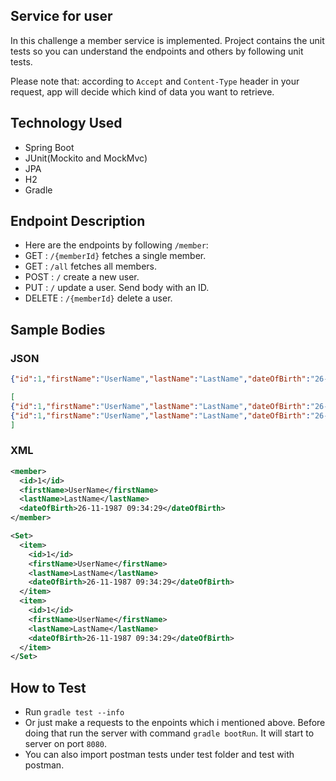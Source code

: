 ## Service for user

In this challenge a member service is implemented. Project contains the unit tests so you can understand the endpoints and others by following unit tests.

Please note that: according to `Accept` and `Content-Type` header in your request, app will decide which kind of data you want to retrieve.

## Technology Used
* Spring Boot
* JUnit(Mockito and MockMvc)
* JPA
* H2
* Gradle

## Endpoint Description
* Here are the endpoints by following `/member`:
* GET : `/{memberId}` fetches a single member.
* GET : `/all` fetches all members.
* POST : `/` create a new user.
* PUT : `/` update a user. Send body with an ID.
* DELETE : `/{memberId}` delete a user. 

## Sample Bodies
### JSON
``` json
{"id":1,"firstName":"UserName","lastName":"LastName","dateOfBirth":"26-11-1987 09:34:29"}
```

``` json
[
{"id":1,"firstName":"UserName","lastName":"LastName","dateOfBirth":"26-11-1987 09:34:29"},
{"id":1,"firstName":"UserName","lastName":"LastName","dateOfBirth":"26-11-1987 09:34:29"}
]
```

### XML
```xml
<member>
  <id>1</id>
  <firstName>UserName</firstName>
  <lastName>LastName</lastName>
  <dateOfBirth>26-11-1987 09:34:29</dateOfBirth>
</member>
```
```xml
<Set>
  <item>
    <id>1</id>
    <firstName>UserName</firstName>
    <lastName>LastName</lastName>
    <dateOfBirth>26-11-1987 09:34:29</dateOfBirth>
  </item>
  <item>
    <id>1</id>
    <firstName>UserName</firstName>
    <lastName>LastName</lastName>
    <dateOfBirth>26-11-1987 09:34:29</dateOfBirth>
  </item>
</Set>
```



## How to Test
* Run `gradle test --info`
* Or just make a requests to the enpoints which i mentioned above. Before doing that run the server with command `gradle bootRun`. It will start to server on port `8080`.
* You can also import postman tests under test folder and test with postman.